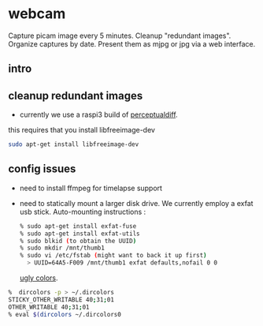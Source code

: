 # webcam

Capture picam image every 5 minutes.  Cleanup "redundant images".
Organize captures by date.  Present them as mjpg or jpg via a web 
interface.

## intro


## cleanup redundant images

* currently we use a raspi3 build of 
[perceptualdiff](https://github.com/myint/perceptualdiff).

this requires that you install libfreeimage-dev

```sh
sudo apt-get install libfreeimage-dev
```

## config issues

* need to install ffmpeg for timelapse support
* need to statically mount a larger disk drive.  We currently
  employ a exfat usb stick. Auto-mounting instructions :


  ```sh
  % sudo apt-get install exfat-fuse
  % sudo apt-get install exfat-utils
  % sudo blkid (to obtain the UUID)
  % sudo mkdir /mnt/thumb1
  % sudo vi /etc/fstab (might want to back it up first)
    > UUID=64A5-F009 /mnt/thumb1 exfat defaults,nofail 0 0
  ```

    [ugly colors](https://unix.stackexchange.com/questions/241726/fix-ls-colors-for-directories-with-777-permission).

```sh
%  dircolors -p > ~/.dircolors
STICKY_OTHER_WRITABLE 40;31;01 
OTHER_WRITABLE 40;31;01
% eval $(dircolors ~/.dircolors0
```
